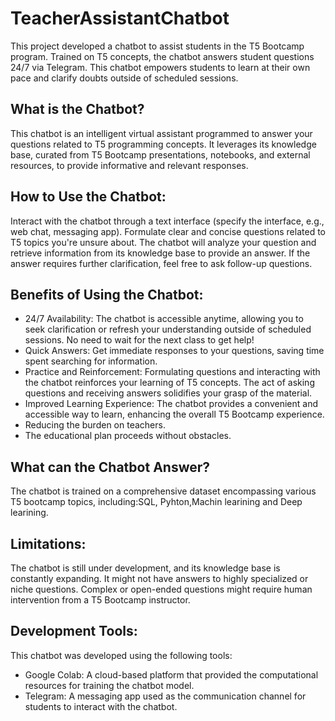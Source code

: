 # TeacherAssistantChatbot
This project developed a chatbot to assist students in the T5 Bootcamp program. Trained on  T5 concepts, the chatbot answers student questions  24/7 via Telegram.  This chatbot empowers students to learn at their own pace and clarify doubts outside of scheduled sessions.

## What is the Chatbot?

This chatbot is an intelligent virtual assistant programmed to answer your questions related to T5 programming concepts. It leverages its knowledge base, curated from T5 Bootcamp presentations, notebooks, and external resources, to provide informative and relevant responses.

## How to Use the Chatbot:

Interact with the chatbot through a text interface (specify the interface, e.g., web chat, messaging app).
Formulate clear and concise questions related to T5 topics you're unsure about.
The chatbot will analyze your question and retrieve information from its knowledge base to provide an answer.
If the answer requires further clarification, feel free to ask follow-up questions.

## Benefits of Using the Chatbot:

+ 24/7 Availability: The chatbot is accessible anytime, allowing you to seek clarification or refresh your understanding outside of scheduled sessions. No need to wait for the next class to get help!
+ Quick Answers: Get immediate responses to your questions, saving time spent searching for information. 
+ Practice and Reinforcement: Formulating questions and interacting with the chatbot reinforces your learning of T5 concepts. The act of asking questions and receiving answers solidifies your grasp of the material.
+ Improved Learning Experience: The chatbot provides a convenient and accessible way to learn, enhancing the overall T5 Bootcamp experience.
+ Reducing the burden on teachers.
+ The educational plan proceeds without obstacles.

## What can the Chatbot Answer?

The chatbot is trained on a comprehensive dataset encompassing various T5 bootcamp topics, including:SQL, Pyhton,Machin learining and Deep learining.

## Limitations:

The chatbot is still under development, and its knowledge base is constantly expanding. It might not have answers to highly specialized or niche questions.
Complex or open-ended questions might require human intervention from a T5 Bootcamp instructor.

## Development Tools:

This chatbot was developed using the following tools:

+ Google Colab: A cloud-based platform that provided the computational resources for training the chatbot model.
+ Telegram: A messaging app used as the communication channel for students to interact with the chatbot.
